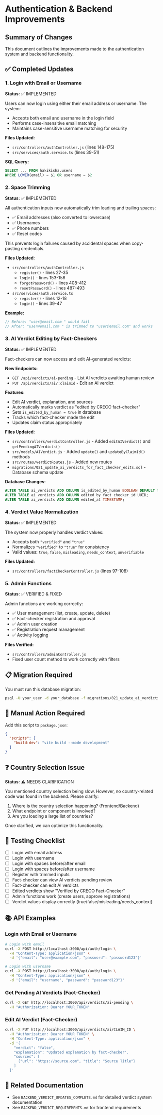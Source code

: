# Authentication & Backend Improvements

## Summary of Changes

This document outlines the improvements made to the authentication system and backend functionality.

## ✅ Completed Updates

### 1. Login with Email or Username
**Status:** ✅ IMPLEMENTED

Users can now login using either their email address or username. The system:
- Accepts both email and username in the login field
- Performs case-insensitive email matching
- Maintains case-sensitive username matching for security

**Files Updated:**
- `src/controllers/authController.js` (lines 148-175)
- `src/services/auth.service.ts` (lines 39-51)

**SQL Query:**
```sql
SELECT ... FROM hakikisha.users 
WHERE LOWER(email) = $1 OR username = $2
```

### 2. Space Trimming
**Status:** ✅ IMPLEMENTED

All authentication inputs now automatically trim leading and trailing spaces:
- ✅ Email addresses (also converted to lowercase)
- ✅ Usernames
- ✅ Phone numbers
- ✅ Reset codes

This prevents login failures caused by accidental spaces when copy-pasting credentials.

**Files Updated:**
- `src/controllers/authController.js`
  - `register()` - lines 27-35
  - `login()` - lines 153-158
  - `forgotPassword()` - lines 408-412
  - `resetPassword()` - lines 487-493
- `src/services/auth.service.ts`
  - `register()` - lines 12-18
  - `login()` - lines 39-47

**Example:**
```javascript
// Before: "user@email.com " would fail
// After: "user@email.com " is trimmed to "user@email.com" and works
```

### 3. AI Verdict Editing by Fact-Checkers
**Status:** ✅ IMPLEMENTED

Fact-checkers can now access and edit AI-generated verdicts:

**New Endpoints:**
- `GET /api/verdicts/ai-pending` - List AI verdicts awaiting human review
- `PUT /api/verdicts/ai/:claimId` - Edit an AI verdict

**Features:**
- Edit AI verdict, explanation, and sources
- Automatically marks verdict as "edited by CRECO fact-checker"
- Sets `is_edited_by_human = true` in database
- Tracks which fact-checker made the edit
- Updates claim status appropriately

**Files Updated:**
- `src/controllers/verdictController.js` - Added `editAIVerdict()` and `getPendingAIVerdicts()`
- `src/models/AIVerdict.js` - Added `update()` and `updateByClaimId()` methods
- `src/routes/verdictRoutes.js` - Added new routes
- `migrations/021_update_ai_verdicts_for_fact_checker_edits.sql` - Database schema update

**Database Changes:**
```sql
ALTER TABLE ai_verdicts ADD COLUMN is_edited_by_human BOOLEAN DEFAULT false;
ALTER TABLE ai_verdicts ADD COLUMN edited_by_fact_checker_id UUID;
ALTER TABLE ai_verdicts ADD COLUMN edited_at TIMESTAMP;
```

### 4. Verdict Value Normalization
**Status:** ✅ IMPLEMENTED

The system now properly handles verdict values:
- Accepts both `"verified"` and `"true"` 
- Normalizes `"verified"` to `"true"` for consistency
- Valid values: `true`, `false`, `misleading`, `needs_context`, `unverifiable`

**Files Updated:**
- `src/controllers/factCheckerController.js` (lines 97-108)

### 5. Admin Functions
**Status:** ✅ VERIFIED & FIXED

Admin functions are working correctly:
- ✅ User management (list, create, update, delete)
- ✅ Fact-checker registration and approval
- ✅ Admin user creation
- ✅ Registration request management
- ✅ Activity logging

**Files Verified:**
- `src/controllers/adminController.js`
- Fixed user count method to work correctly with filters

## 📋 Migration Required

You must run this database migration:
```bash
psql -U your_user -d your_database -f migrations/021_update_ai_verdicts_for_fact_checker_edits.sql
```

## 🔧 Manual Action Required

Add this script to `package.json`:
```json
{
  "scripts": {
    "build:dev": "vite build --mode development"
  }
}
```

## ❓ Country Selection Issue

**Status:** ⚠️ NEEDS CLARIFICATION

You mentioned country selection being slow. However, no country-related code was found in the backend. Please clarify:
1. Where is the country selection happening? (Frontend/Backend)
2. What endpoint or component is involved?
3. Are you loading a large list of countries?

Once clarified, we can optimize this functionality.

## 🧪 Testing Checklist

- [ ] Login with email address
- [ ] Login with username
- [ ] Login with spaces before/after email
- [ ] Login with spaces before/after username
- [ ] Register with trimmed inputs
- [ ] Fact-checker can view AI verdicts pending review
- [ ] Fact-checker can edit AI verdicts
- [ ] Edited verdicts show "Verified by CRECO Fact-Checker"
- [ ] Admin functions work (create users, approve registrations)
- [ ] Verdict values display correctly (true/false/misleading/needs_context)

## 📚 API Examples

### Login with Email or Username
```bash
# Login with email
curl -X POST http://localhost:3000/api/auth/login \
  -H "Content-Type: application/json" \
  -d '{"email": "user@example.com", "password": "password123"}'

# Login with username
curl -X POST http://localhost:3000/api/auth/login \
  -H "Content-Type: application/json" \
  -d '{"email": "username", "password": "password123"}'
```

### Get Pending AI Verdicts (Fact-Checker)
```bash
curl -X GET http://localhost:3000/api/verdicts/ai-pending \
  -H "Authorization: Bearer YOUR_TOKEN"
```

### Edit AI Verdict (Fact-Checker)
```bash
curl -X PUT http://localhost:3000/api/verdicts/ai/CLAIM_ID \
  -H "Authorization: Bearer YOUR_TOKEN" \
  -H "Content-Type: application/json" \
  -d '{
    "verdict": "false",
    "explanation": "Updated explanation by fact-checker",
    "sources": [
      {"url": "https://source.com", "title": "Source Title"}
    ]
  }'
```

## 📖 Related Documentation

- See `BACKEND_VERDICT_UPDATES_COMPLETE.md` for detailed verdict system documentation
- See `BACKEND_VERDICT_REQUIREMENTS.md` for frontend requirements
